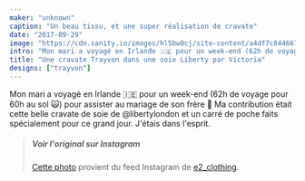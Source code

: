```yaml
---
maker: "unknown"
caption: "Un beau tissu, et une super réalisation de cravate"
date: "2017-09-29"
image: "https://cdn.sanity.io/images/hl5bw8cj/site-content/a4df7c8446671138fe4f6e07eebf32058af31999-1080x1080.jpg"
intro: "Mon mari a voyagé en Irlande 🇮🇪 pour un week-end (62h de voyage pour 60h au sol 🙀) pour assister au mariage de son frère 👏 Ma contribution était cette belle cravate de soie de @libertylondon et un carré de poche faits spécialement pour ce grand jour. J'étais dans l'esprit."
title: "Une cravate Trayvon dans une soie Liberty par Victoria"
designs: ["trayvon"]
---
```



Mon mari a voyagé en Irlande 🇮🇪 pour un week-end (62h de voyage pour 60h au sol 🙀) pour assister au mariage de son frère 👏 Ma contribution était cette belle cravate de soie de @libertylondon et un carré de poche faits spécialement pour ce grand jour. J'étais dans l'esprit.

> ##### Voir l'original sur Instagram
> 
> [Cette photo](https://www.instagram.com/p/BZR3pyCHLjm/) provient du feed Instagram de [e2_clothing](https://www.instagram.com/e2_clothing/).



